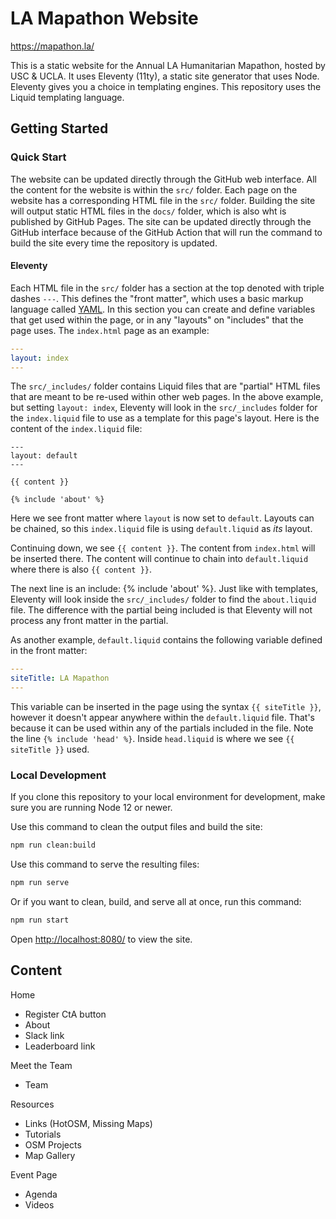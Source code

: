 # LA Mapathon Website

https://mapathon.la/

This is a static website for the Annual LA Humanitarian Mapathon, hosted by USC & UCLA.  It uses Eleventy (11ty), a static site generator that uses Node.  Eleventy gives you a choice in templating engines.  This repository uses the Liquid templating language.

## Getting Started

### Quick Start

The website can be updated directly through the GitHub web interface.  All the content for the website is within the `src/` folder.  Each page on the website has a corresponding HTML file in the `src/` folder.  Building the site will output static HTML files in the `docs/` folder, which is also wht is published by GitHub Pages.  The site can be updated directly through the GitHub interface because of the GitHub Action that will run the command to build the site every time the repository is updated.

#### Eleventy

Each HTML file in the `src/` folder has a section at the top denoted with triple dashes `---`.  This defines the "front matter", which uses a basic markup language called [YAML](https://www.cloudbees.com/blog/yaml-tutorial-everything-you-need-get-started).  In this section you can create and define variables that get used within the page, or in any "layouts" on "includes" that the page uses.  The `index.html` page as an example:

``` yaml
---
layout: index
---
```

The `src/_includes/` folder contains Liquid files that are "partial" HTML files that are meant to be re-used within other web pages.  In the above example, but setting `layout: index`, Eleventy will look in the `src/_includes` folder for the `index.liquid` file to use as a template for this page's layout.  Here is the content of the `index.liquid` file:

``` liquid
---
layout: default
---

{{ content }}

{% include 'about' %}
```

Here we see front matter where `layout` is now set to `default`.  Layouts can be chained, so this `index.liquid` file is using `default.liquid` as *its* layout.

Continuing down, we see `{{ content }}`.  The content from `index.html` will be inserted there.  The content will continue to chain into `default.liquid` where there is also `{{ content }}`.

The next line is an include: {% include 'about' %}.  Just like with templates, Eleventy will look inside the `src/_includes/` folder to find the `about.liquid` file.  The difference with the partial being included is that Eleventy will not process any front matter in the partial.

As another example, `default.liquid` contains the following variable defined in the front matter:

``` yaml
---
siteTitle: LA Mapathon
---
```

This variable can be inserted in the page using the syntax `{{ siteTitle }}`, however it doesn't appear anywhere within the `default.liquid` file.  That's because it can be used within any of the partials included in the file.  Note the line `{% include 'head' %}`.  Inside `head.liquid` is where we see `{{ siteTitle }}` used.

### Local Development

If you clone this repository to your local environment for development, make sure you are running Node 12 or newer.

Use this command to clean the output files and build the site:

``` bash
npm run clean:build
```

Use this command to serve the resulting files:

``` bash
npm run serve
```

Or if you want to clean, build, and serve all at once, run this command:

``` bash
npm run start
```

Open [http://localhost:8080/](http://localhost:8080/) to view  the site.

## Content

Home

- Register CtA button
- About
- Slack link
- Leaderboard link

Meet the Team

- Team

Resources

- Links (HotOSM, Missing Maps)
- Tutorials
- OSM Projects
- Map Gallery

Event Page

- Agenda
- Videos
